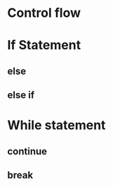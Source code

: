 Control flow
============

If Statement
============

else
----

else if
-------

While statement
===============

continue
--------

break
-----
